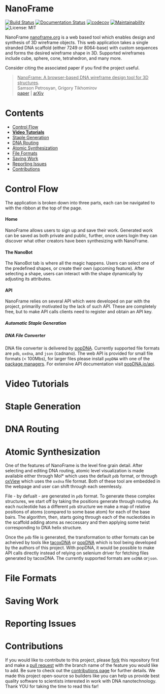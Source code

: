 # NanoFrame
[![Build Status](https://app.travis-ci.com/tilabberkeley/nanoframe.svg?branch=master)](https://app.travis-ci.com/tilabberkeley/nanoframe)
[![Documentation Status](https://readthedocs.org/projects/nanoframe/badge/?version=latest)](https://nanoframe.readthedocs.io/en/latest/?badge=latest)
[![codecov](https://codecov.io/gh/tilabberkeley/nanoframe/branch/master/graph/badge.svg?token=0ZA6VAYVET)](https://codecov.io/gh/tilabberkeley/nanoframe)
[![Maintainability](https://api.codeclimate.com/v1/badges/a7c3b1796ed55dff5f27/maintainability)](https://codeclimate.com/github/tilabberkeley/nanoframe/maintainability)
![License: MIT](https://img.shields.io/badge/License-MIT-green.svg)

NanoFrame [nanoframe.org](https://nanoframe.org) is a web based tool which enables design and synthesis of 3D wireframe objects. This web application takes a single stranded DNA scaffold (either 7249 or 8064-base) with custom sequences and forms the desired wireframe shape in 3D. 
Supported wireframes include cube, sphere, cone, tetrahedron, and many more. 

Consider citing the associated paper if you find the project useful.
> <ins>NanoFrame: A browser-based DNA wireframe design tool for 3D structures</ins>.  
> Samson Petrosyan, Grigory Tikhomirov  
> [paper](https://google.com) | [arXiv](https://arxiv.org) 
 
# Contents
- [Control Flow](#control-flow)
- [**Video Tutorials**](https://www.youtube.com/playlist?list=PLJfZub7t7u3IMP3gVfIM1P1G8e6bqCVK2)
- [Staple Generation](#staple-generation)
- [DNA Routing](#dna-routing)
- [Atomic Synthesization](#atomic-synthesization)
- [File Formats](#file-formats)
- [Saving Work](#saving-work)
- [Reporting Issues](#reporting-issues)
- [Contributions](#contributions)

# Control Flow
The application is broken down into three parts, each can be navigated to with the ribbon at the top of the page.
#### Home
NanoFrame allows users to sign up and save their work. Generated work can be saved as both private and public, further, once users login they can discover what other creators have been synthesizing with NanoFrame. 

#### The NanoBot
The NanoBot tab is where all the magic happens. Users can select one of the predefined shapes, or create their own (upcoming feature). After selecting a shape, users can interact with the shape dynamically by adjusting its attributes.

#### API
NanoFrame relies on several API which were developed on par with the project, primarilly motivated by the lack of such API. These are completely free, but to make API calls clients need to register and obtain an API key. 

##### Automatic Staple Generation

##### DNA File Converter
DNA file converter is delivered by [popDNA](https://github.com/tilabberkeley/popDNA). Currently supported file formats are `pdb`, `oxdna`, and `json` (cadnano). The web API is provided for small file formats (< 100Mbs), for larger files please install `popDNA` with one of the [package managers](https://github.com/tilabberkeley/popDNA#installation). For extensive API documentation visit [popDNA.io/api](https://popdna.io/api).

# Video Tutorials

# Staple Generation

# DNA Routing

# Atomic Synthesization
One of the features of NanoFrame is the level fine grain detail. After selecting and editing DNA routing, atomic level visualization is made available either through Mol* which uses the default `pdb` format, or through [oxView](https://sulcgroup.github.io/oxdna-viewer/) which uses the `oxdna` file format. Both of these tool are embedded in the webpage and user can shift through each seemlessly. 

File - by defualt - are generated in `pdb` format. To generate these complex structures, we start off by taking the positions generate through routing. As each nucleotide has a different `pdb` structure we make a map of relative positions of atoms (compared to some base atom) for each of the base bairs. The algorithm, then, starts going through each of the nucleotides in the scaffold adding atoms as neccessary and then applying some twist corresponding to DNA helix structure. 

Once the `pdb` file is generated, the transformation to other formats can be acheived by tools like [tacoxDNA](http://tacoxdna.sissa.it/) or [popDNA](https://github.com/tilabberkeley/popDNA.git) which is tool being developed by the authors of this project. With popDNA, it would be possible to make API calls directly instead of relying on selenium driver for fetching files generated by tacoxDNA. The currently supported formats are `oxDNA` or`json`.
# File Formats

# Saving Work

# Reporting Issues

# Contributions

If you would like to contribute to this project, please <ins>fork</ins> this repository first and make a <ins>pull request</ins> with the branch name of the feature you would like to add. Be sure to check out the [contributions page](https://github.com/tilabberkeley/nanoframe/CONTRIBUTING.md) for further details. We made this project open-source so builders like you can help us provide best quality software to scientists interested in work with DNA nanotechnology. Thank YOU for taking the time to read this far! 
